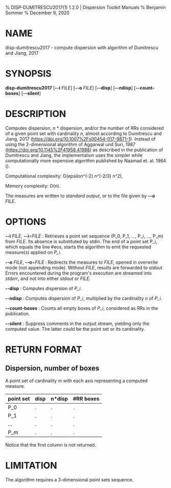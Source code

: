 % DISP-DUMITRESCU2017(1) 1.2.0 | Dispersion Toolkit Manuals
% Benjamin Sommer
% December 9, 2020

# NAME

disp-dumitrescu2017 - compute dispersion with algorithm of Dumitrescu and Jiang, 2017

# SYNOPSIS

**disp-dumitrescu2017** [**\--i** *FILE*] [**\--o** *FILE*] [**\--disp**] [**\--ndisp**] [**\--count-boxes**] [**\--silent**]

# DESCRIPTION

Computes dispersion, *n* * dispersion, and/or the number of RRs considered of a given point set with cardinality *n*, almost according to Dumitrescu and Jiang, 2017 (https://doi.org/10.1007%2Fs00454-017-9871-1). Instead of using the 2-dimensional algorithm of Aggarwal und Suri, 1987 (https://doi.org/10.1145%2F41958.41988) as described in the publication of Dumitrescu and Jiang, the implementation uses the simpler while computationally more expensive algorithm published by Naamad et. al. 1984 ().

Computational complexity: O(epsilon^(-2) n^(-2/3) n^2),

Memory complexity: O(n).

The measures are written to *standard output*, or to the file given by **\--o** *FILE*.

# OPTIONS

**\--i** *FILE*, **\--i**=*FILE*
:   Retrieves a point set sequence (P_0, P_1, ..., P_i, ..., P_m) from *FILE*. Its absence is substituted by *stdin*. The end of a point set P_i, which equals the line #eos, starts the algorithm to emit the requested measure(s) applied on *P_i*.

**\--o** *FILE*, **\--o**=*FILE*
:   Redirects the measures to *FILE*, opened in overwrite mode (not appending mode). Without *FILE*, results are forwarded to *stdout*. Errors encountered during the program's execution are streamed into *stderr*, and not into either *stdout* or *FILE*.

**\--disp**
:   Computes dispersion of *P_i*.

**\--ndisp**
:   Computes dispersion of *P_i*, multiplied by the cardinality *n* of *P_i*.

**\--count-boxes**
:   Counts all empty boxes of *P_i*, considered as RRs in the publication.

**\--silent**
:   Suppress comments in the output stream, yielding only the computed value. The latter could be the point set or its cardinality.

# RETURN FORMAT

## Dispersion, number of boxes

A point set of cardinality *m* with each axis representing a computed measure.

point set | disp | n*disp | #RR boxes
--- | --- | --- | ---
P_0 | . | . | .
P_1 | . | . | .
... | . | . | .
P_m | . | . | .

Notice that the first column is not returned.

# LIMITATION

The algorithm requires a 3-dimensional point sets sequence.